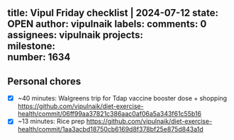title:	Vipul Friday checklist | 2024-07-12
state:	OPEN
author:	vipulnaik
labels:	
comments:	0
assignees:	vipulnaik
projects:	
milestone:	
number:	1634
--
## Personal chores

- [x] ~40 minutes: Walgreens trip for Tdap vaccine booster dose + shopping https://github.com/vipulnaik/diet-exercise-health/commit/06ff99aa37821c386aac0af06a5a343f61c55b16
- [x] ~13 minutes: Rice prep https://github.com/vipulnaik/diet-exercise-health/commit/1aa3acbd18750cb6169d8f378bf25e875d843a1d
